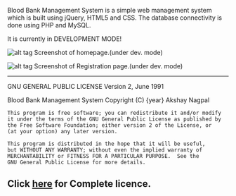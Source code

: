 Blood Bank Management System is a simple web management system which is built using jQuery, HTML5 and CSS.
The database connectivity is done using PHP and MySQL.

It is currently in DEVELOPMENT MODE!

![alt tag](https://raw.github.com/akshaynagpal/BloodBankManagementSystem_Version_1.1/master/bb1.png)
Screenshot of homepage.(under dev. mode)

![alt tag](https://raw.github.com/akshaynagpal/BloodBankManagementSystem_Version_1.1/master/bb2.png)
Screenshot of Registration page.(under dev. mode)

--------------------------------------------------------------------------------------------------------
GNU GENERAL PUBLIC LICENSE  Version 2, June 1991

Blood Bank Management System
Copyright (C) {year}  Akshay Nagpal

    This program is free software; you can redistribute it and/or modify
    it under the terms of the GNU General Public License as published by
    the Free Software Foundation; either version 2 of the License, or
    (at your option) any later version.

    This program is distributed in the hope that it will be useful,
    but WITHOUT ANY WARRANTY; without even the implied warranty of
    MERCHANTABILITY or FITNESS FOR A PARTICULAR PURPOSE.  See the
    GNU General Public License for more details.

Click [here](https://raw.github.com/akshaynagpal/BloodBankManagementSystem_Version_1.1/master/License) for Complete licence.
--------------------------------------------------------------------------------------------------------
